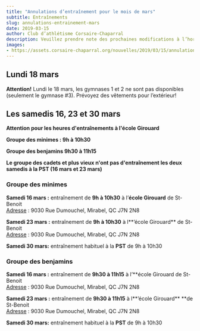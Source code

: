 ```yaml
---
title: "Annulations d’entraînement pour le mois de mars"
subtitle: Entraînements
slug: annulations-entrainement-mars
date: 2019-03-15
author: Club d’athlétisme Corsaire-Chaparral
description: Veuillez prendre note des prochaines modifications à l’horaire d’entraînement pour le mois de mars.
images:
- https://assets.corsaire-chaparral.org/nouvelles/2019/03/15/annulations-entrainement-mars/sonja-langford-357-unsplash.jpg
---
```


## Lundi 18 mars

**Attention!** Lundi le 18 mars, les gymnases 1 et 2 ne sont pas disponibles (seulement le gymnase #3). Prévoyez des vêtements pour l’extérieur!

## Les samedis 16, 23 et 30 mars

**Attention pour les heures d'entraînements à l'école Girouard**

**Groupe des minimes :  9h  à 10h30** 

**Groupe des  benjamins 9h30 à 11h15**   

**Le groupe des cadets et plus vieux n'ont pas d'entraînement  les deux samedis  à la PST (16 mars et 23 mars)**

### Groupe des minimes

**Samedi 16 mars :** entraînement de **9h à 10h30** à l’**école Girouard** de St-Benoit  
[Adresse](https://www.google.com/search?client=safari&rls=en&q=%C3%A9cole+girouard+adresse&stick=H4sIAAAAAAAAAOPgE-LWT9c3LEkvzDKoNNKSzU620s_JT04syczPgzOsElNSilKLixexih9emZyfk6qQnlmUX5pYlKKQCJZIBQBNg-t3SAAAAA&ludocid=3206337036160069630&sa=X&ved=2ahUKEwizmoyAy9fgAhVESq0KHXXUBHgQ6BMwD3oECAMQAw) : 9030 Rue Dumouchel, Mirabel, QC J7N 2N8

**Samedi 23 mars :** entraînement de **9h à 10h30** à l**’école Girouard** de St-Benoit  
[Adresse](https://www.google.com/search?client=safari&rls=en&q=%C3%A9cole+girouard+adresse&stick=H4sIAAAAAAAAAOPgE-LWT9c3LEkvzDKoNNKSzU620s_JT04syczPgzOsElNSilKLixexih9emZyfk6qQnlmUX5pYlKKQCJZIBQBNg-t3SAAAAA&ludocid=3206337036160069630&sa=X&ved=2ahUKEwizmoyAy9fgAhVESq0KHXXUBHgQ6BMwD3oECAMQAw) : 9030 Rue Dumouchel, Mirabel, QC J7N 2N8

**Samedi 30 mars:** entraînement habituel à la **PST** de 9h à 10h30

### Groupe des benjamins

**Samedi 16 mars :** entraînement de **9h30 à 11h15** à l’**école Girouard de St-Benoit  
[Adresse](https://www.google.com/search?client=safari&rls=en&q=%C3%A9cole+girouard+adresse&stick=H4sIAAAAAAAAAOPgE-LWT9c3LEkvzDKoNNKSzU620s_JT04syczPgzOsElNSilKLixexih9emZyfk6qQnlmUX5pYlKKQCJZIBQBNg-t3SAAAAA&ludocid=3206337036160069630&sa=X&ved=2ahUKEwizmoyAy9fgAhVESq0KHXXUBHgQ6BMwD3oECAMQAw) : 9030 Rue Dumouchel, Mirabel, QC J7N 2N8

**Samedi 23 mars :** entraînement de **9h30 à 11h15** à l**’école Girouard** **de St-Benoit  
[Adresse](https://www.google.com/search?client=safari&rls=en&q=%C3%A9cole+girouard+adresse&stick=H4sIAAAAAAAAAOPgE-LWT9c3LEkvzDKoNNKSzU620s_JT04syczPgzOsElNSilKLixexih9emZyfk6qQnlmUX5pYlKKQCJZIBQBNg-t3SAAAAA&ludocid=3206337036160069630&sa=X&ved=2ahUKEwizmoyAy9fgAhVESq0KHXXUBHgQ6BMwD3oECAMQAw) : 9030 Rue Dumouchel, Mirabel, QC J7N 2N8

**Samedi 30 mars:** entraînement habituel à la **PST**  de 9h à 10h30
